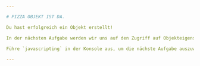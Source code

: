 ```yaml
---

# PIZZA OBJEKT IST DA.

Du hast erfolgreich ein Objekt erstellt!

In der nächsten Aufgabe werden wir uns auf den Zugriff auf Objekteigenschaften konzentrieren.

Führe `javascripting` in der Konsole aus, um die nächste Aufgabe auszuwählen.

---
```

